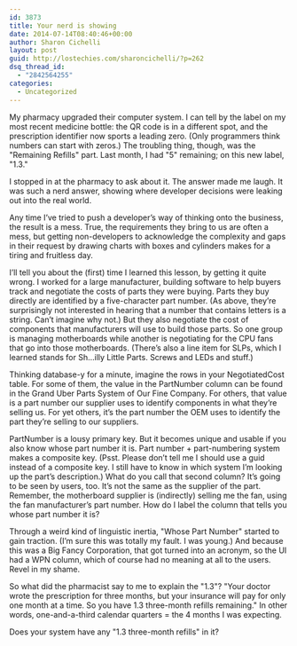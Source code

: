 ```yaml
---
id: 3873
title: Your nerd is showing
date: 2014-07-14T08:40:46+00:00
author: Sharon Cichelli
layout: post
guid: http://lostechies.com/sharoncichelli/?p=262
dsq_thread_id:
  - "2842564255"
categories:
  - Uncategorized
---
```

My pharmacy upgraded their computer system. I can tell by the label on my most recent medicine bottle: the QR code is in a different spot, and the prescription identifier now sports a leading zero. (Only programmers think numbers can start with zeros.) The troubling thing, though, was the "Remaining Refills" part. Last month, I had "5" remaining; on this new label, "1.3."

I stopped in at the pharmacy to ask about it. The answer made me laugh. It was such a nerd answer, showing where developer decisions were leaking out into the real world. 

Any time I&#8217;ve tried to push a developer&#8217;s way of thinking onto the business, the result is a mess. True, the requirements they bring to us are often a mess, but getting non-developers to acknowledge the complexity and gaps in their request by drawing charts with boxes and cylinders makes for a tiring and fruitless day.

I&#8217;ll tell you about the (first) time I learned this lesson, by getting it quite wrong. I worked for a large manufacturer, building software to help buyers track and negotiate the costs of parts they were buying. Parts they buy directly are identified by a five-character part number. (As above, they&#8217;re surprisingly not interested in hearing that a number that contains letters is a string. Can&#8217;t imagine why not.) But they also negotiate the cost of components that manufacturers will use to build those parts. So one group is managing motherboards while another is negotiating for the CPU fans that go into those motherboards. (There&#8217;s also a line item for SLPs, which I learned stands for Sh&#8230;illy Little Parts. Screws and LEDs and stuff.)

Thinking database-y for a minute, imagine the rows in your NegotiatedCost table. For some of them, the value in the PartNumber column can be found in the Grand Uber Parts System of Our Fine Company. For others, that value is a part number our supplier uses to identify components in what they&#8217;re selling us. For yet others, it&#8217;s the part number the OEM uses to identify the part they&#8217;re selling to our suppliers.

PartNumber is a lousy primary key. But it becomes unique and usable if you also know whose part number it is. Part number + part-numbering system makes a composite key. (Psst. Please don&#8217;t tell me I should use a guid instead of a composite key. I still have to know in which system I&#8217;m looking up the part&#8217;s description.) What do you call that second column? It&#8217;s going to be seen by users, too. It&#8217;s not the same as the supplier of the part. Remember, the motherboard supplier is (indirectly) selling me the fan, using the fan manufacturer&#8217;s part number. How do I label the column that tells you whose part number it is?

Through a weird kind of linguistic inertia, "Whose Part Number" started to gain traction. (I&#8217;m sure this was totally my fault. I was young.) And because this was a Big Fancy Corporation, that got turned into an acronym, so the UI had a WPN column, which of course had no meaning at all to the users. Revel in my shame.

So what did the pharmacist say to me to explain the "1.3"? "Your doctor wrote the prescription for three months, but your insurance will pay for only one month at a time. So you have 1.3 three-month refills remaining." In other words, one-and-a-third calendar quarters = the 4 months I was expecting.

Does your system have any "1.3 three-month refills" in it?